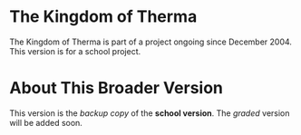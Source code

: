 # The Kingdom of Therma
The Kingdom of Therma is part of a project ongoing since December 2004. This version is for a school project. 

# About This Broader Version
This version is the *backup copy* of the **school version**. The *graded* version will be added soon.
